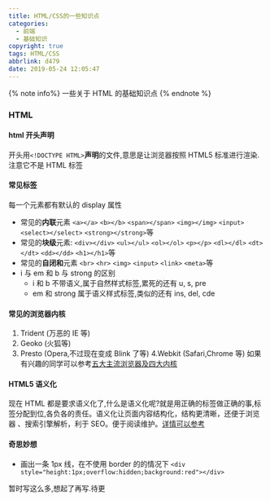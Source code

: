 ```yaml
---
title: HTML/CSS的一些知识点
categories:
  - 前端
  - 基础知识
copyright: true
tags: HTML/CSS
abbrlink: d479
date: 2019-05-24 12:05:47
---
```


{% note info%} 一些关于 HTML 的基础知识点 {% endnote %}

<!-- more -->

### HTML

#### html 开头声明

开头用`<!DOCTYPE HTML>`**声明**的文件,意思是让浏览器按照 HTML5 标准进行渲染.注意它不是 HTML 标签

#### 常见标签

每一个元素都有默认的 display 属性

- 常见的**内联**元素
  `<a></a>` `<b></b>` `<span></span>` `<img></img>` `<input>` `<select></select>` `<strong></strong>`等
- 常见的**块级**元素:
  `<div></div>` `<ul></ul>` `<ol></ol>` `<p></p>` `<dl></dl>` `<dt></dt>` `<dd></dd>` `<h1></h1>`等
- 常见的**自闭和**元素
  `<br>` `<hr>` `<img>` `<input>` `<link>` `<meta>`等
- i 与 em 和 b 与 strong 的区别
  - i 和 b 不带语义,属于自然样式标签,累死的还有 u, s, pre
  - em 和 strong 属于语义样式标签,类似的还有 ins, del, cde

#### 常见的浏览器内核

1. Trident (万恶的 IE 等)
2. Geoko (火狐等)
3. Presto (Opera,不过现在变成 Blink 了等)
   4.Webkit (Safari,Chrome 等)
   如果有兴趣的同学可以参考[五大主流浏览器及四大内核](https://blog.csdn.net/yuyanjing123456789/article/details/78689595)

#### HTML5 语义化

现在 HTML 都是要求语义化了,什么是语义化呢?就是用正确的标签做正确的事,标签分配到位,各负各的责任。语义化让页面内容结构化，结构更清晰，还便于浏览器 、搜索引擎解析，利于 SEO。便于阅读维护。[详情可以参考](https://segmentfault.com/a/1190000005626375)

#### 奇思妙想

- 画出一条 1px 线，在不使用 border 的的情况下
  `<div style="height:1px;overflow:hidden;background:red"></div>`

暂时写这么多,想起了再写.待更
